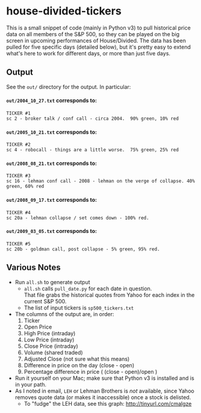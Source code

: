 house-divided-tickers
=====================

This is a small snippet of code (mainly in Python v3) to pull historical
price data on all members of the S&P 500, so they can be played on the
big screen in upcoming performances of House/Divided.   The data has
been pulled for five specific days (detailed below), but it's pretty
easy to extend what's here to work for different days, or more than
just five days. 

## Output

See the `out/` directory for the output. In particular:

#### `out/2004_10_27.txt` corresponds to:

```
TICKER #1
sc 2 - broker talk / conf call - circa 2004.  90% green, 10% red
```

#### `out/2005_10_21.txt` corresponds to:

```
TICKER #2
sc 4 - robocall - things are a little worse.  75% green, 25% red
```

#### `out/2008_08_21.txt` corresponds to:

```    
TICKER #3
sc 16 - lehman conf call - 2008 - lehman on the verge of collapse. 40% green, 60% red
```

#### `out/2008_09_17.txt` corresponds to:

```
TICKER #4
sc 20a - lehman collapse / set comes down - 100% red.
```

#### `out/2009_03_05.txt` corresponds to:

```
TICKER #5
sc 20b - goldman call, post collapse - 5% green, 95% red.
```

## Various Notes
 
* Run `all.sh` to generate output
    * `all.sh` calls `pull_date.py` for each date in question.  
       That file grabs the historical quotes from Yahoo for 
       each index in the current S&P 500.
    * The list of input tickers is `sp500_tickers.txt`
* The columns of the output are, in order:
   1. Ticker
   1. Open Price
   1. High Price (intraday)
   1. Low Price (intraday)
   1. Close Price (intraday)
   1. Volume (shared traded)
   1. Adjusted Close (not sure what this means)
   1. Difference in price on the day (close - open)
   1. Percentage difference in price ( (close - open)/open )
* Run it yourself on your Mac; make sure that Python v3 is installed and
is in your path.
* As I noted in email, `LEH` or Lehman Brothers is *not* available,
since Yahoo removes quote data (or makes it inaccessible) once a stock
is delisted.
    * To "fudge" the LEH data, see this graph: http://tinyurl.com/cmalgze

